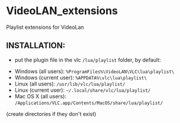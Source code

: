 VideoLAN_extensions
===================
Playlist extensions for VideoLan

INSTALLATION:
--------------
- put the plugin file in the vlc `/lua/playlist` folder, by default:
* Windows (all users): `%ProgramFiles%\VideoLAN\VLC\lua\playlist\`
* Windows (current user): `%APPDATA%\vlc\lua\playlist\`
* Linux (all users): `/usr/lib/vlc/lua/playlist/`
* Linux (current user): `~/.local/share/vlc/lua/playlist/`
* Mac OS X (all users): `/Applications/VLC.app/Contents/MacOS/share/lua/playlist/`

(create directories if they don\'t exist)
